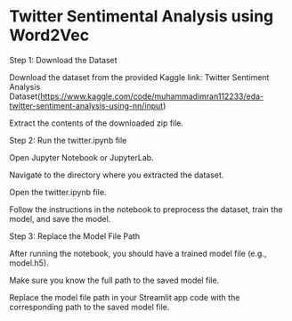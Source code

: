 # Twitter Sentimental Analysis using Word2Vec 
Step 1: Download the Dataset

Download the dataset from the provided Kaggle link: Twitter Sentiment Analysis Dataset(https://www.kaggle.com/code/muhammadimran112233/eda-twitter-sentiment-analysis-using-nn/input)

Extract the contents of the downloaded zip file.

Step 2: Run the twitter.ipynb file

Open Jupyter Notebook or JupyterLab.

Navigate to the directory where you extracted the dataset.

Open the twitter.ipynb file.

Follow the instructions in the notebook to preprocess the dataset, train the model, and save the model.

Step 3: Replace the Model File Path

After running the notebook, you should have a trained model file (e.g., model.h5).

Make sure you know the full path to the saved model file.

Replace the model file path in your Streamlit app code with the corresponding path to the saved model file.


